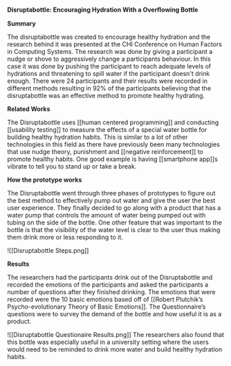 **Disruptabottle: Encouraging Hydration With a Overﬂowing Bottle**

**Summary**

The disruptabottle was created to encourage healthy hydration and the research behind it was presented at the CHI Conference on Human Factors in Computing Systems. The research was done by giving a participant a nudge or shove to aggressively change a participants behaviour. In this case it was done by pushing the participant to reach adequate levels of hydrations and threatening to spill water if the participant doesn't drink enough. There were 24 participants and their results were recorded in different methods resulting in 92% of the participants believing that the disruptabottle was an effective method to promote healthy hydrating.

**Related Works**

The Disruptabottle uses [[human centered programming]] and conducting [[usability testing]] to measure the effects of a special water bottle for building healthy hydration habits. This is similar to a lot of other technologies in this field as there have previously been many technologies that use nudge theory, punishment and [[negative reinforcement]] to promote healthy habits. One good example is having [[smartphone app]]s vibrate to tell you to stand up or take a break.

**How the prototype works**

The Disruptabottle went through three phases of prototypes to figure out the best method to effectively pump out water and give the user the best user experience. They finally decided to go along with a product that has a water pump that controls the amount of water being pumped out with tubing on the side of the bottle. One other feature that was important to the bottle is that the visibility of the water level is clear to the user thus making them drink more or less responding to it.

![[Disruptabottle Steps.png]]

**Results**

The researchers had the participants drink out of the Disruptabottle and recorded the emotions of the participants and asked the participants a number of questions after they finished drinking. The emotions that were recorded were the 10 basic emotions based off of [[Robert Plutchik’s Psycho-evolutionary Theory of Basic Emotions]]. The Questionnaire’s questions were to survey the demand of the bottle and how useful it is as a product.

![[Disruptabottle Questionaire Results.png]]
The researchers also found that this bottle was especially useful in a university setting where the users would need to be reminded to drink more water and build healthy hydration habits.
